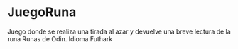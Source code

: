 # JuegoRuna
Juego donde se realiza una tirada al azar y devuelve una breve lectura de la runa
Runas de Odin. Idioma Futhark
